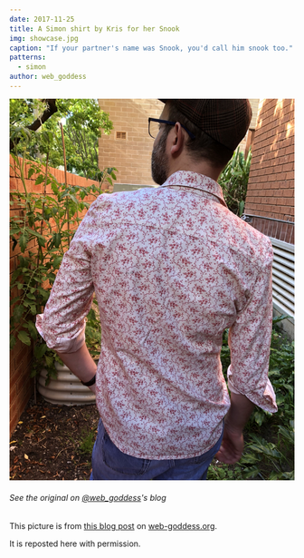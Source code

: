 ```yaml
---
date: 2017-11-25
title: A Simon shirt by Kris for her Snook
img: showcase.jpg
caption: "If your partner's name was Snook, you'd call him snook too."
patterns:
  - simon
author: web_goddess
---
```


![View of the back](high_back.jpg)

<Note>

###### See the original on [@web_goddess](/users/web_goddess)'s blog

This picture is from [this blog post](https://www.web-goddess.org/archive/18117) on [web-goddess.org](https://www.web-goddess.org/).

It is reposted here with permission.

</Note>